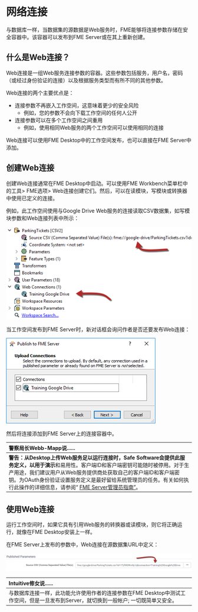 # 网络连接

与数据库一样，当数据集的源数据是Web服务时，FME能够将连接参数存储在安全容器中。该容器可以发布到FME Server或在其上重新创建。

## 什么是Web连接？

Web连接是一组Web服务连接参数的容器。这些参数包括服务，用户名，密码（或经过身份验证的连接）以及根据服务类型而有所不同的其他参数。

Web连接的两个主要优点是：

* 连接参数不再嵌入工作空间，这意味着更少的安全风险
  * 例如，您的参数不会向下载工作空间的任何人公开
* 连接参数可以在多个工作空间之间重用
  * 例如，使用相同Web服务的两个工作空间可以使用相同的连接

Web连接可以使用FME Desktop中的工作空间发布，也可以直接在FME Server中添加。

## 创建Web连接

创建Web连接通常在FME Desktop中启动。可以使用FME Workbench菜单栏中的工具&gt; FME选项&gt; Web连接创建它们。然后，可以在读模块，写模块或转换器中使用已定义的连接。

例如，此工作空间使用与Google Drive Web服务的连接读取CSV数据集，如写模块参数和Web连接列表中所示：

[![](../.gitbook/assets/img2.006.webconnectioninwb.png)](https://github.com/xuhengxx/FMETraining-1/tree/f1cdae5373cf9425ee2d148732792713c9043d44/ServerAuthoring2DataHandling/Images/Img2.006.WebConnectionInWB.png)

当工作空间发布到FME Server时，新对话框会询问作者是否还要发布Web连接：

[![](../.gitbook/assets/img2.007.webconnectioninwiz.png)](https://github.com/xuhengxx/FMETraining-1/tree/f1cdae5373cf9425ee2d148732792713c9043d44/ServerAuthoring2DataHandling/Images/Img2.007.WebConnectionInWiz.png)

然后将连接添加到FME Server上的连接容器中。

|  警察局长Webb-Mapp说...... |
| :--- |
|  **警告：**从Desktop上传Web服务足以运行连接时，Safe Software会提供此服务定义，以用于**演示**和易用性。客户端ID和客户端密钥可能随时被停用。对于生产用途，我们建议用户从Web服务提供商处获取自己的客户端ID和客户端密钥。为OAuth身份验证设置服务定义是最好留给系统管理员的任务。有关如何执行此操作的详细信息，请参阅“ [FME Server管理员指南”](https://docs.safe.com/fme/html/FME_Server_Documentation/Content/AdminGuide/Planning-Access-to-Web-Services.htm?Highlight=oauth)。 |

## 使用Web连接

运行工作空间时，如果它具有引用Web服务的转换器或读模块，则它将正确运行，就像在FME Desktop安装上一样。

在FME Server上发布的参数中，Web连接在源数据集URL中定义：

[![](../.gitbook/assets/img2.008.usingawebconnection.png)](https://github.com/xuhengxx/FMETraining-1/tree/f1cdae5373cf9425ee2d148732792713c9043d44/ServerAuthoring2DataHandling/Images/Img2.008.UsingAWebConnection.png)

|  Intuitive修女说...... |
| :--- |
|  与数据库连接一样，此功能允许使用作者的连接参数在FME Desktop中测试工作空间，但是一旦发布到Server，就切换到一般帐户; 一切既简单又安全。 |

